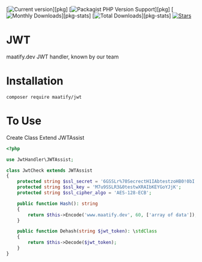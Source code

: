 [![Current version](https://img.shields.io/packagist/v/maatify/jwt)][pkg]
[![Packagist PHP Version Support](https://img.shields.io/packagist/php-v/maatify/jwt)][pkg]
[![Monthly Downloads](https://img.shields.io/packagist/dm/maatify/jwt)][pkg-stats]
[![Total Downloads](https://img.shields.io/packagist/dt/maatify/jwt)][pkg-stats]
[![Stars](https://img.shields.io/packagist/stars/maatify/jwt)](https://github.com/maatify/jwt/stargazers)

# JWT

maatify.dev JWT handler, known by our team


# Installation

```shell
composer require maatify/jwt
```

# To Use
Create Class Extend JWTAssist


```php
<?php

use JwtHandler\JWTAssist;

class JwtCheck extends JWTAssist
{
    protected string $ssl_secret = '6GSSLr%70SecrectH1IAbtestzoHB0!0bI';
    protected string $ssl_key = 'M7u9SSLR3&0testwXRAIbKEYGoYJjK';
    protected string $ssl_cipher_algo = 'AES-128-ECB';

    public function Hash(): string
    {
        return $this->Encode('www.maatify.dev', 60, ['array of data']);
    }

    public function Dehash(string $jwt_token): \stdClass
    {
        return $this->Decode($jwt_token);
    }
}
